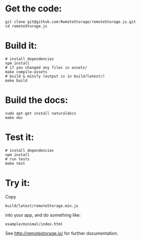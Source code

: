 # Get the code:

    git clone git@github.com:RemoteStorage/remoteStorage.js.git
    cd remoteStorage.js

# Build it:

    # install dependencies
    npm install
    # if you changed any files in assets/
    make compile-assets
    # build & minify (output is in build/latest/)
    make build

# Build the docs:
    sudo apt-get install naturaldocs
    make doc

# Test it:

    # install dependencies
    npm install
    # run tests
    make test

# Try it:

Copy

    build/latest/remoteStorage.min.js

into your app, and do something like:

    example/minimal/index.html

See http://remotestorage.io/ for further documentation.
